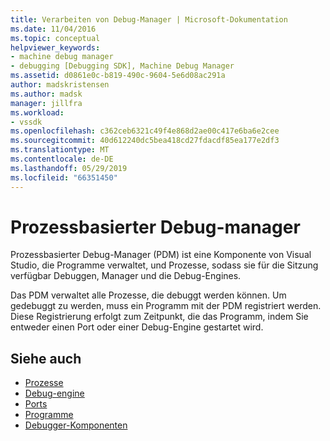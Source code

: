 ```yaml
---
title: Verarbeiten von Debug-Manager | Microsoft-Dokumentation
ms.date: 11/04/2016
ms.topic: conceptual
helpviewer_keywords:
- machine debug manager
- debugging [Debugging SDK], Machine Debug Manager
ms.assetid: d0861e0c-b819-490c-9604-5e6d08ac291a
author: madskristensen
ms.author: madsk
manager: jillfra
ms.workload:
- vssdk
ms.openlocfilehash: c362ceb6321c49f4e868d2ae00c417e6ba6e2cee
ms.sourcegitcommit: 40d612240dc5bea418cd27fdacdf85ea177e2df3
ms.translationtype: MT
ms.contentlocale: de-DE
ms.lasthandoff: 05/29/2019
ms.locfileid: "66351450"
---
```

# <a name="process-debug-manager"></a>Prozessbasierter Debug-manager
Prozessbasierter Debug-Manager (PDM) ist eine Komponente von Visual Studio, die Programme verwaltet, und Prozesse, sodass sie für die Sitzung verfügbar Debuggen, Manager und die Debug-Engines.

 Das PDM verwaltet alle Prozesse, die debuggt werden können. Um gedebuggt zu werden, muss ein Programm mit der PDM registriert werden. Diese Registrierung erfolgt zum Zeitpunkt, die das Programm, indem Sie entweder einen Port oder einer Debug-Engine gestartet wird.

## <a name="see-also"></a>Siehe auch
- [Prozesse](../../extensibility/debugger/processes.md)
- [Debug-engine](../../extensibility/debugger/debug-engine.md)
- [Ports](../../extensibility/debugger/ports.md)
- [Programme](../../extensibility/debugger/programs.md)
- [Debugger-Komponenten](../../extensibility/debugger/debugger-components.md)